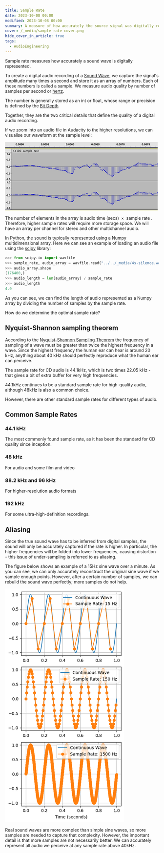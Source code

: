 ```yaml
---
title: Sample Rate
date: 2023-10-08 00:00
modified: 2023-10-08 00:00
summary: A measure of how accurately the source signal was digitally represented
cover: /_media/sample-rate-cover.png
hide_cover_in_article: true
tags:
  - AudioEngineering
---
```


Sample rate measures how accurately a sound wave is digitally represented.

To create a digital audio recording of a [Sound Wave](sound-wave.md), we capture the signal's amplitude many times a second and store it as an array of numbers. Each of these numbers is called a sample. We measure audio quality by number of samples per second or [hertz](https://en.wikipedia.org/wiki/Hertz).

The number is generally stored as an int or float, whose range or precision is defined by the [Bit Depth](bit-depth.md)

Together, they are the two critical details that define the quality of a digital audio recording.

If we zoom into an audio file in Audacity to the higher resolutions, we can visualise our waveform at the sample level:

![](../_media/sample-rate-1.png)

The number of elements in the array is $\text{ audio time (secs) } \times \text{ sample rate }$. Therefore, higher sample rates will require more storage space. We will have an array per channel for stereo and other multichannel audio.

In Python, the sound is typically represented using a Numpy multidimensional array. Here we can see an example of loading an audio file using the [scipy](https://scipy.org/) library:

```python
>>> from scipy.io import wavfile
>>> sample_rate, audio_array = wavfile.read("../../_media/4s-silence.wav")
>>> audio_array.shape
(176400,)
>>> audio_length = len(audio_array) / sample_rate
>>> audio_length
4.0
```

As you can see, we can find the length of audio represented as a Numpy array by dividing the number of samples by the sample rate.

How do we determine the optimal sample rate?
## Nyquist-Shannon sampling theorem

According to the [Nyquist-Shannon Sampling Theorem](nyquist-shannon-sampling-theorem.md) the frequency of sampling of a wave must be greater than twice the highest frequency in a wave. Since the highest frequency the human ear can hear is around 20 kHz, anything about 40 kHz should perfectly reproduce what the human ear can perceive.

The sample rate for CD audio is 44.1kHz, which is two times 22.05 kHz - that gives a bit of extra buffer for very high frequencies.

44.1kHz continues to be a standard sample rate for high-quality audio, although 48kHz is also a common choice.

However, there are other standard sample rates for different types of audio.

## Common Sample Rates

### 44.1 kHz

The most commonly found sample rate, as it has been the standard for CD quality since inception.
### 48 kHz

For audio and some film and video
### 88.2 kHz and 96 kHz

For higher-resolution audio formats
### 192 kHz

For some ultra-high-definition recordings.
## Aliasing

Since the true sound wave has to be inferred from digital samples, the sound will only be accurately captured if the rate is higher. In particular, the higher frequencies will be folded into lower frequencies, causing distortion - this issue of under-sampling is referred to as aliasing.

The figure below shows an example of a 15Hz sine wave over a minute. As you can see, we can only accurately reconstruct the original sine wave if we sample enough points. However, after a certain number of samples, we can rebuild the sound wave perfectly; more samples do not help.

![](../_media/sample-rate-examples.png)

Real sound waves are more complex than simple sine waves, so more samples are needed to capture that complexity. However, the important detail is that more samples are not necessarily better. We can accurately represent all audio we perceive at any sample rate above 40kHz.
